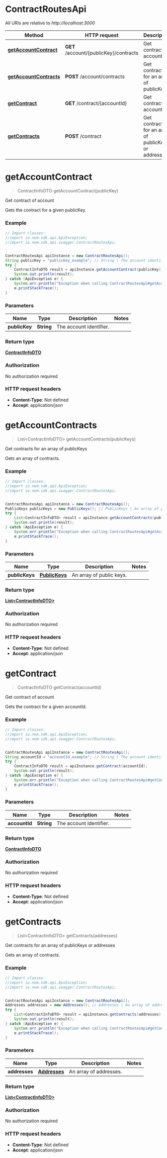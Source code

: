 # ContractRoutesApi

All URIs are relative to *http://localhost:3000*

Method | HTTP request | Description
------------- | ------------- | -------------
[**getAccountContract**](ContractRoutesApi.md#getAccountContract) | **GET** /account/{publicKey}/contracts | Get contract of account
[**getAccountContracts**](ContractRoutesApi.md#getAccountContracts) | **POST** /account/contracts | Get contracts for an array of publicKeys
[**getContract**](ContractRoutesApi.md#getContract) | **GET** /contract/{accountId} | Get contract of account
[**getContracts**](ContractRoutesApi.md#getContracts) | **POST** /contract | Get contracts for an array of publicKeys or addresses


<a name="getAccountContract"></a>
# **getAccountContract**
> ContractInfoDTO getAccountContract(publicKey)

Get contract of account

Gets the contract for a given publicKey.

### Example
```java
// Import classes:
//import io.nem.sdk.api.ApiException;
//import io.nem.sdk.api.swagger.ContractRoutesApi;


ContractRoutesApi apiInstance = new ContractRoutesApi();
String publicKey = "publicKey_example"; // String | The account identifier.
try {
    ContractInfoDTO result = apiInstance.getAccountContract(publicKey);
    System.out.println(result);
} catch (ApiException e) {
    System.err.println("Exception when calling ContractRoutesApi#getAccountContract");
    e.printStackTrace();
}
```

### Parameters

Name | Type | Description  | Notes
------------- | ------------- | ------------- | -------------
 **publicKey** | **String**| The account identifier. |

### Return type

[**ContractInfoDTO**](ContractInfoDTO.md)

### Authorization

No authorization required

### HTTP request headers

 - **Content-Type**: Not defined
 - **Accept**: application/json

<a name="getAccountContracts"></a>
# **getAccountContracts**
> List&lt;ContractInfoDTO&gt; getAccountContracts(publicKeys)

Get contracts for an array of publicKeys

Gets an array of contracts.

### Example
```java
// Import classes:
//import io.nem.sdk.api.ApiException;
//import io.nem.sdk.api.swagger.ContractRoutesApi;


ContractRoutesApi apiInstance = new ContractRoutesApi();
PublicKeys publicKeys = new PublicKeys(); // PublicKeys | An array of public keys.
try {
    List<ContractInfoDTO> result = apiInstance.getAccountContracts(publicKeys);
    System.out.println(result);
} catch (ApiException e) {
    System.err.println("Exception when calling ContractRoutesApi#getAccountContracts");
    e.printStackTrace();
}
```

### Parameters

Name | Type | Description  | Notes
------------- | ------------- | ------------- | -------------
 **publicKeys** | [**PublicKeys**](PublicKeys.md)| An array of public keys. |

### Return type

[**List&lt;ContractInfoDTO&gt;**](ContractInfoDTO.md)

### Authorization

No authorization required

### HTTP request headers

 - **Content-Type**: Not defined
 - **Accept**: application/json

<a name="getContract"></a>
# **getContract**
> ContractInfoDTO getContract(accountId)

Get contract of account

Gets the contract for a given accountId.

### Example
```java
// Import classes:
//import io.nem.sdk.api.ApiException;
//import io.nem.sdk.api.swagger.ContractRoutesApi;


ContractRoutesApi apiInstance = new ContractRoutesApi();
String accountId = "accountId_example"; // String | The account identifier.
try {
    ContractInfoDTO result = apiInstance.getContract(accountId);
    System.out.println(result);
} catch (ApiException e) {
    System.err.println("Exception when calling ContractRoutesApi#getContract");
    e.printStackTrace();
}
```

### Parameters

Name | Type | Description  | Notes
------------- | ------------- | ------------- | -------------
 **accountId** | **String**| The account identifier. |

### Return type

[**ContractInfoDTO**](ContractInfoDTO.md)

### Authorization

No authorization required

### HTTP request headers

 - **Content-Type**: Not defined
 - **Accept**: application/json

<a name="getContracts"></a>
# **getContracts**
> List&lt;ContractInfoDTO&gt; getContracts(addresses)

Get contracts for an array of publicKeys or addresses

Gets an array of contracts.

### Example
```java
// Import classes:
//import io.nem.sdk.api.ApiException;
//import io.nem.sdk.api.swagger.ContractRoutesApi;


ContractRoutesApi apiInstance = new ContractRoutesApi();
Addresses addresses = new Addresses(); // Addresses | An array of addresses.
try {
    List<ContractInfoDTO> result = apiInstance.getContracts(addresses);
    System.out.println(result);
} catch (ApiException e) {
    System.err.println("Exception when calling ContractRoutesApi#getContracts");
    e.printStackTrace();
}
```

### Parameters

Name | Type | Description  | Notes
------------- | ------------- | ------------- | -------------
 **addresses** | [**Addresses**](Addresses.md)| An array of addresses. |

### Return type

[**List&lt;ContractInfoDTO&gt;**](ContractInfoDTO.md)

### Authorization

No authorization required

### HTTP request headers

 - **Content-Type**: Not defined
 - **Accept**: application/json

